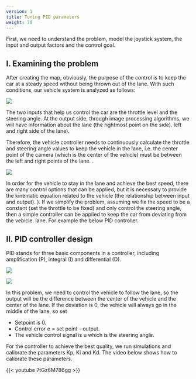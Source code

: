 ```yaml
---
version: 1
title: Tuning PID parameters
weight: 70
---
```


First, we need to understand the problem, model the joystick system, the input and output factors and the control goal.
## I. Examining the problem

After creating the map, obviously, the purpose of the control is to keep the car at a steady speed without being thrown out of the lane. With such conditions, our vehicle system is analyzed as follows:

![](anh1.png)

The two inputs that help us control the car are the throttle level and the steering angle. At the output side, through image processing algorithms, we will have information about the lane (the rightmost point on the side). left and right side of the lane).

Therefore, the vehicle controller needs to continuously calculate the throttle and steering angle values ​​to keep the vehicle in the lane, i.e. the center point of the camera (which is the center of the vehicle) must be between the left and right points of the lane. .

![](anh2.png)

In order for the vehicle to stay in the lane and achieve the best speed, there are many control options that can be applied, but it is necessary to provide the kinematic equation related to the vehicle (the relationship between input and output). ). If we simplify the problem, assuming we fix the speed to be a constant (set the throttle to be fixed) and only control the steering angle, then a simple controller can be applied to keep the car from deviating from the vehicle. lane. For example the below PID controller.

## II. PID controller design

PID stands for three basic components in a controller, including amplification (P), integral (I) and differential (D).

![](anh3.png)

![](anh4.png)

In this problem, we need to control the vehicle to follow the lane, so the output will be the difference between the center of the vehicle and the center of the lane. If the deviation is 0, the vehicle will always go in the middle of the lane, so set
- Setpoint is 0.
- Control error e = set point - output.
- The vehicle control signal is u which is the steering angle.

For the controller to achieve the best quality, we run simulations and calibrate the parameters Kp, Ki and Kd. The video below shows how to calibrate these parameters.

{{< youtube 7tGz6M786gg >}} 
